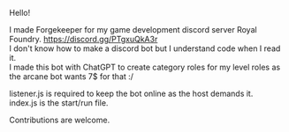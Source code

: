 Hello!

I made Forgekeeper for my game development discord server Royal Foundry. https://discord.gg/PTgxuQkA3r   <br/>
I don't know how to make a discord bot but I understand code when I read it.   <br/>
I made this bot with ChatGPT to create category roles for my level roles as the arcane bot wants 7$ for that :/   <br/>

listener.js is required to keep the bot online as the host demands it.   <br/>
index.js is the start/run file.

Contributions are welcome.
